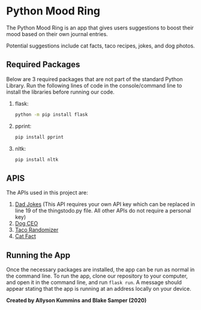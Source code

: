 # Python Mood Ring
The Python Mood Ring is an app that gives users suggestions to boost their mood based on their own journal entries. 

Potential suggestions include cat facts, taco recipes, jokes, and dog photos. 

## Required Packages
Below are 3 required packages that are not part of the standard Python Library. Run the following lines of code in the console/command line to install the libraries before running our code. 
1. flask:
   ```bash 
   python -m pip install flask 
1. pprint:

   ```bash 
   pip install pprint 
1. nltk:

   ```bash 
   pip install nltk
## APIS 
The APIs used in this project are:
1. [Dad Jokes](https://rapidapi.com/KegenGuyll/api/dad-jokes)
    (This API requires your own API key which can be replaced in line 19 of the thingstodo.py file. All other APIs do not require a personal key)
1. [Dog CEO](https://dog.ceo/dog-api/)
1. [Taco Randomizer](https://github.com/evz/tacofancy-api)
1. [Cat Fact](https://alexwohlbruck.github.io/cat-facts/docs/)

## Running the App
Once the necessary packages are installed, the app can be run as normal in the command line. To run the app, clone our repository to your computer, and open it in the command line, and run `flask run`. A message should appear stating that the app is running at an address locally on your device. 

__Created by Allyson Kummins and Blake Samper (2020)__